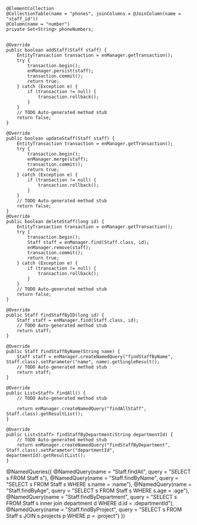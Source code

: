 	@ElementCollection
	@CollectionTable(name = "phones", joinColumns = @JoinColumn(name = "staff_id"))
	@Column(name = "number")
	private Set<String> phoneNumbers;


 	@Override
	public boolean addStaff(Staff staff) {
		EntityTransaction transaction = enManager.getTransaction();
		try {
			transaction.begin();
			enManager.persist(staff);
			transaction.commit();
			return true;
		} catch (Exception e) {
			if (transaction != null) {
				transaction.rollback();
			}
		}
		// TODO Auto-generated method stub
		return false;
	}

 	@Override
	public boolean updateStaff(Staff staff) {
		EntityTransaction transaction = enManager.getTransaction();
		try {
			transaction.begin();
			enManager.merge(staff);
			transaction.commit();
			return true;
		} catch (Exception e) {
			if (transaction != null) {
				transaction.rollback();
			}
		}
		// TODO Auto-generated method stub
		return false;
	}
	@Override
	public boolean deleteStaff(long id) {
		EntityTransaction transaction = enManager.getTransaction();
		try {
			transaction.begin();
			Staff staff = enManager.find(Staff.class, id);
			enManager.remove(staff);
			transaction.commit();
			return true;
		} catch (Exception e) {
			if (transaction != null) {
				transaction.rollback();
			}
		}
		// TODO Auto-generated method stub
		return false;
	}

 	@Override
	public Staff findStaffByID(long id) {
		Staff staff = enManager.find(Staff.class, id);
		// TODO Auto-generated method stub
		return staff;
	}

	@Override
	public Staff findStaffByName(String name) {
		Staff staff = enManager.createNamedQuery("findStaffByName", Staff.class).setParameter("name", name).getSingleResult();
		// TODO Auto-generated method stub
		return staff;
	}

	@Override
	public List<Staff> findAll() {
		// TODO Auto-generated method stub
		
		return enManager.createNamedQuery("findAllStaff", Staff.class).getResultList();
	}

	@Override
	public List<Staff> findStaffByDepartment(String departmentId) {
		// TODO Auto-generated method stub
		return enManager.createNamedQuery("findStaffByDepartment", Staff.class).setParameter("departmentId", departmentId).getResultList();
	}

 @NamedQueries({
	@NamedQuery(name = "Staff.findAll", query = "SELECT s FROM Staff s"),
    @NamedQuery(name = "Staff.findByName", query = "SELECT s FROM Staff s WHERE s.name = :name"),
    @NamedQuery(name = "Staff.findByAge", query = "SELECT s FROM Staff s WHERE s.age = :age"),
    @NamedQuery(name = "Staff.findByDepartment", query = "SELECT s FROM Staff s inner join department d WHERE d.id = :departmentId"),
    @NamedQuery(name = "Staff.findByProject", query = "SELECT s FROM Staff s JOIN s.projects p WHERE p = :project")
})
